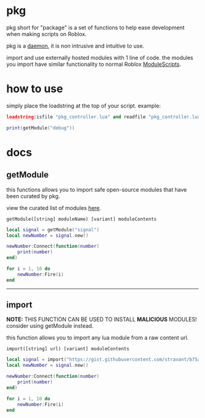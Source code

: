 # pkg
pkg short for "package" is a set of functions to help ease development when making scripts on Roblox.

pkg is a [daemon](https://www.wordnik.com/words/daemon), it is non intrusive and intuitive to use.

import and use externally hosted modules with 1 line of code.
the modules you import have similar functionality to normal Roblox [ModuleScripts](https://create.roblox.com/docs/reference/engine/classes/ModuleScript).

# how to use
simply place the loadstring at the top of your script.
example:
```lua
loadstring(isfile "pkg_controller.lua" and readfile "pkg_controller.lua" or game:HttpGetAsync("https://raw.githubusercontent.com/CheddarGetter/pkg/main/src/controller.lua"))()

print(getModule("debug"))
```

# docs

## getModule
this functions allows you to import safe open-source modules that have been curated by pkg.

view the curated list of modules [here](https://github.com/CheddarGetter/pkg/tree/main/src/modules).

```
getModule([string] moduleName) [variant] moduleContents
```

```lua
local signal = getModule("signal")
local newNumber = signal.new()

newNumber:Connect(function(number)
    print(number)
end)

for i = 1, 10 do
    newNumber:Fire(i)
end
```

___
## import
**NOTE:** THIS FUNCTION CAN BE USED TO INSTALL **MALICIOUS** MODULES! consider using getModule instead.

this function allows you to import any lua module from a raw content url.

```
import([string] url) [variant] moduleContents
```

```lua
local signal = import("https://gist.githubusercontent.com/stravant/b75a322e0919d60dde8a0316d1f09d2f/raw/f6a8900676185457211ec25d22d681c20ee792cb/GoodSignal.lua")
local newNumber = signal.new()

newNumber:Connect(function(number)
    print(number)
end)

for i = 1, 10 do
    newNumber:Fire(i)
end
```
